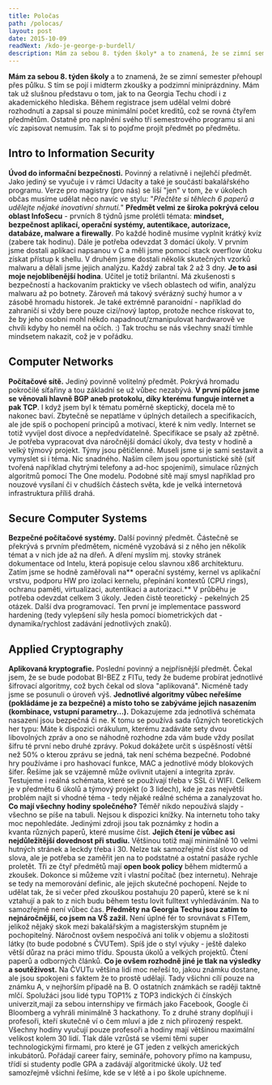 ```yaml
---
title: Poločas
path: /polocas/
layout: post
date: 2015-10-09
readNext: /kdo-je-george-p-burdell/
description: Mám za sebou 8. týden školy* a to znamená, že se zimní semester přehoupl přes půlku. S tím se pojí i midterm zkoušky a podzimní miniprázdniny. 
---
```


**Mám za sebou 8. týden školy** a to znamená, že se zimní semester přehoupl přes půlku. S tím se pojí i midterm zkoušky a podzimní miniprázdniny. Mám tak už slušnou představu o tom, jak to na Georgia Techu chodí i z akademického hlediska. Během registrace jsem udělal velmi dobré rozhodnutí a zapsal si pouze minimální počet kreditů, což se rovná čtyřem předmětům. Ostatně pro naplnění svého tří semestrového programu si ani víc zapisovat nemusím. Tak si to pojďme projít předmět po předmětu. 

## Intro to Information Security

**Úvod do informační bezpečnosti.** Povinný a relativně i nejlehčí předmět. Jako jediný se vyučuje i v rámci Udacity a také je součástí bakalářského programu. Verze pro magistry (pro nás) se liší "jen" v tom, že v úkolech občas musíme udělat něco navíc ve stylu: "_Přečtěte si těhlech 6 paperů a udělejte nějaké inovativní shrnutí._" **Předmět velmi ze široka pokrývá celou oblast InfoSecu** \- prvních 8 týdnů jsme prolétli témata: **mindset, bezpečnost aplikací, operační systémy, autentikace, autorizace, databáze, malware a firewally**. Po každé hodině musíme vyplnit krátký kvíz (zabere tak hodinu). Dále je potřeba odevzdat 3 domácí úkoly. V prvním jsme dostali aplikaci napsanou v C a měli jsme pomocí stack overflow útoku získat přístup k shellu. V druhém jsme dostali několik skutečných vzorků malwaru a dělali jsme jejich analýzu. Každý zabral tak 2 až 3 dny. **Je to asi moje nejoblíbenější hodina**. Učitel je totiž brilantní. Má zkušenosti s bezpečností a hackovaním prakticky ve všech oblastech od wifin, analýzu malwaru až po botnety. Zároveň má takový svérázný suchý humor a v zásobě hromadu historek. Je také extrémně paranoidní - například do zahraničí si vždy bere pouze cizí/nový laptop, protože nechce riskovat to, že by jeho osobní mohl někdo napadnout/zmanipulovat hardwarově ve chvíli kdyby ho neměl na očích. :) Tak trochu se nás všechny snaží tímhle mindsetem nakazit, což je v pořádku. 

## Computer Networks

**Počítačové sítě.** Jediný povinně volitelný předmět. Pokrývá hromadu pokročilé síťařiny a tou základní se už vůbec nezabývá. **V první půlce jsme se věnovali hlavně BGP aneb protokolu, díky kterému funguje internet a pak TCP**. I když jsem byl k tématu poměrně skeptický, docela mě to nakonec baví. Zbytečně se nepatláme v úplných detailech a specifikacích, ale jde spíš o pochopení principů a motivací, které k nim vedly. Internet se totiž vyvíjel dost divoce a nepředvídatelně. Specifikace se psaly až zpětně. Je potřeba vypracovat dva náročnější domácí úkoly, dva testy v hodině a velký týmový projekt. Týmy jsou pětičlenné. Museli jsme si je sami sestavit a vymyslet si i téma. Nic snadného. Naším cílem jsou oportunistické sítě (síť tvořená například chytrými telefony a ad-hoc spojeními), simulace různých algoritmů pomocí The One modelu. Podobné sítě mají smysl například pro nouzové vysílaní či v chudších částech světa, kde je velká internetová infrastruktura příliš drahá. 

## Secure Computer Systems

**Bezpečné počítačové systémy.** Další povinný předmět. Částečně se překrývá s prvním předmětem, nicméně vyzobává si z něho jen několik témat a v nich jde až na dřeň. A dření myslím mj. stovky stránek dokumentace od Intelu, která popisuje celou slavnou x86 architekturu. Zatím jsme se hodně zaměřovali na** operační systémy, kernel vs aplikační vrstvu, podporu HW pro izolaci kernelu, přepínání kontextů (CPU rings), ochranu paměti, virtualizaci, autentikaci a autorizaci.** V průběhu je potřeba odevzdat celkem 3 úkoly. Jeden čistě teoretický - pekelných 25 otázek. Další dva programovací. Ten první je implementace password hardening (tedy vylepšení síly hesla pomocí biometrických dat - dynamika/rychlost zadávání jednotlivých znaků). 

## Applied Cryptography

**Aplikovaná kryptografie.** Poslední povinný a nejpřísnější předmět. Čekal jsem, že se bude podobat BI-BEZ z FITu, tedy že budeme probírat jednotlivé šifrovací algoritmy, což bych čekal od slova "aplikovaná". Nicméně tady jsme se posunuli o úroveň výš. **Jednotlivé algoritmy vůbec neřešíme (pokládáme je za bezpečné) a místo toho se zabýváme jejich nasazením (kombinace, vstupní parametry...).** Dokazujeme zda jednotlivá schémata nasazení jsou bezpečná či ne. K tomu se používá sada různých teoretických her typu: Máte k dispozici orákulum, kterému zadáváte sety dvou libovolných zpráv a ono se náhodně rozhodne zda vám bude vždy posílat šifru té první nebo druhé zprávy. Pokud dokážete určit s úspěšností větší než 50% o kterou zprávu se jedná, tak není schéma bezpečné. Podobné hry používáme i pro hashovací funkce, MAC a jednotlivé módy blokových šifer. Řešíme jak se vzájemně může ovlivnit utajení a integrita zpráv. Testujeme i reálná schémata, které se používají třeba v SSL či WIFI. Celkem je v předmětu 6 úkolů a týmový projekt (o 3 lidech), kde je zas největší problém najít si vhodné téma - tedy nějaké reálné schéma a zanalyzovat ho. **Co mají všechny hodiny společného?** Téměř nikdo nepoužívá slajdy - všechno se píše na tabuli. Nejsou k dispozici knížky. Na internetu toho taky moc nepohledáte. Jedinými zdroji jsou tak poznámky z hodin a kvanta různých paperů, které musíme číst. **Jejich čtení je vůbec asi nejdůležitější dovednost při studiu.** Většinou totiž mají minimálně 10 velmi hutných stránek a leckdy třeba i 30. Nelze tak samozřejmě číst slovo od slova, ale je potřeba se zaměřit jen na to podstatné a ostatní pasáže rychle proletět. Tři ze čtyř předmětů mají **open book policy** během midtermů a zkoušek. Dokonce si můžeme vzít i vlastní počítač (bez internetu). Nehraje se tedy na memorování definic, ale jejich skutečné pochopení. Nejde to udělat tak, že si večer před zkouškou postahuju 20 paperů, které se k ní vztahují a pak to z nich budu během testu lovit fulltext vyhledáváním. Na to samozřejmě není vůbec čas. **Předměty na Georgia Techu jsou zatím to nejnáročnější, co jsem na VŠ zažil.** Není úplné fér to srovnávat s FITem, jelikož nějaký skok mezi bakalářským a magisterským stupněm je pochopitelný. Náročnost ovšem nespočívá ani tolik v objemu a složitosti látky (to bude podobné s ČVUTem). Spíš jde o styl výuky - ještě daleko větší důraz na práci mimo třídu. Spousta úkolů a velkých projektů. Čtení paperů a odborných článků. **Co je ovšem rozhodně jiné je tlak na výsledky a soutěživost.** Na ČVUTu většina lidí moc neřeší to, jakou známku dostane, ale jsou spokojeni s faktem že to prostě udělají. Tady všichni cílí pouze na známku A, v nejhorším případě na B. O ostatních známkách se raději taktně mlčí. Spolužáci jsou lidé typu TOP1% z TOP3 indických či čínských univerzit,mají za sebou internshipy ve firmách jako Facebook, Google či Bloomberg a vyhráli minimálně 3 hackathony. To z druhé strany doplňují i profesoři, kteří skutečně ví o čem mluví a jde z nich přirozený respekt. Všechny hodiny vyučují pouze profesoři a hodiny mají většinou maximální velikost kolem 30 lidí. Tlak dále vzrůstá se všemi těmi super technologickými firmami, pro které je GT jeden z velkých amerických inkubátorů. Pořádají career fairy, semináře, pohovory přímo na kampusu, třídí si studenty podle GPA a zadávájí algoritmické úkoly. Už teď samozřejmě všichni řešíme, kde se v létě a i po škole upíchneme.

